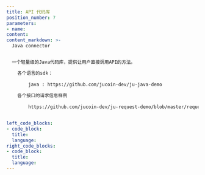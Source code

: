 ```yaml
---
title: API 代码库
position_number: 7
parameters:
- name:
content:
content_markdown: >-
  Java connector


  一个轻量级的Java代码库，提供让用户直接调用API的方法。 

    各个语言的sdk：
        
        java : https://github.com/jucoin-dev/ju-java-demo
    
    各个接口的请求信息样例
        
        https://github.com/jucoin-dev/ju-request-demo/blob/master/request-ju.txt


left_code_blocks:
- code_block:
  title:
  language:
right_code_blocks:
- code_block:
  title:
  language:
---
```

